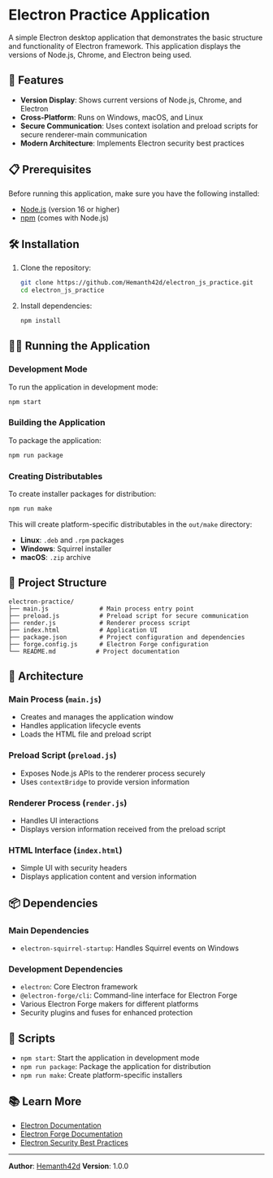 # Electron Practice Application

A simple Electron desktop application that demonstrates the basic structure and functionality of Electron framework. This application displays the versions of Node.js, Chrome, and Electron being used.

## 🚀 Features

- **Version Display**: Shows current versions of Node.js, Chrome, and Electron
- **Cross-Platform**: Runs on Windows, macOS, and Linux
- **Secure Communication**: Uses context isolation and preload scripts for secure renderer-main communication
- **Modern Architecture**: Implements Electron security best practices

## 📋 Prerequisites

Before running this application, make sure you have the following installed:

- [Node.js](https://nodejs.org/) (version 16 or higher)
- [npm](https://www.npmjs.com/) (comes with Node.js)

## 🛠️ Installation

1. Clone the repository:

   ```bash
   git clone https://github.com/Hemanth42d/electron_js_practice.git
   cd electron_js_practice
   ```

2. Install dependencies:
   ```bash
   npm install
   ```

## 🏃‍♂️ Running the Application

### Development Mode

To run the application in development mode:

```bash
npm start
```

### Building the Application

To package the application:

```bash
npm run package
```

### Creating Distributables

To create installer packages for distribution:

```bash
npm run make
```

This will create platform-specific distributables in the `out/make` directory:

- **Linux**: `.deb` and `.rpm` packages
- **Windows**: Squirrel installer
- **macOS**: `.zip` archive

## 📁 Project Structure

```
electron-practice/
├── main.js              # Main process entry point
├── preload.js           # Preload script for secure communication
├── render.js            # Renderer process script
├── index.html           # Application UI
├── package.json         # Project configuration and dependencies
├── forge.config.js      # Electron Forge configuration
└── README.md           # Project documentation
```

## 🔧 Architecture

### Main Process (`main.js`)

- Creates and manages the application window
- Handles application lifecycle events
- Loads the HTML file and preload script

### Preload Script (`preload.js`)

- Exposes Node.js APIs to the renderer process securely
- Uses `contextBridge` to provide version information

### Renderer Process (`render.js`)

- Handles UI interactions
- Displays version information received from the preload script

### HTML Interface (`index.html`)

- Simple UI with security headers
- Displays application content and version information

## 📦 Dependencies

### Main Dependencies

- `electron-squirrel-startup`: Handles Squirrel events on Windows

### Development Dependencies

- `electron`: Core Electron framework
- `@electron-forge/cli`: Command-line interface for Electron Forge
- Various Electron Forge makers for different platforms
- Security plugins and fuses for enhanced protection

## 🚀 Scripts

- `npm start`: Start the application in development mode
- `npm run package`: Package the application for distribution
- `npm run make`: Create platform-specific installers

## 📚 Learn More

- [Electron Documentation](https://www.electronjs.org/docs)
- [Electron Forge Documentation](https://www.electronforge.io/)
- [Electron Security Best Practices](https://www.electronjs.org/docs/tutorial/security)

---

**Author**: [Hemanth42d](https://github.com/Hemanth42d)
**Version**: 1.0.0
